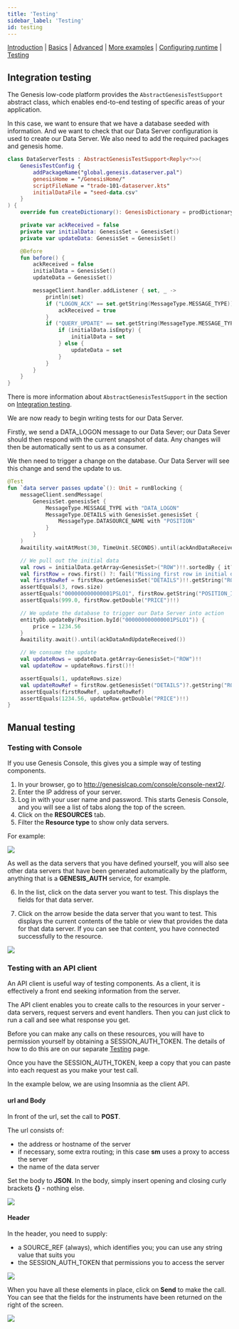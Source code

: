 ```yaml
---
title: 'Testing'
sidebar_label: 'Testing'
id: testing
---
```


[Introduction](/server-modules/data-server/introduction) | [Basics](/server-modules/data-server/basics) |  [Advanced](/server-modules/data-server/advanced) | [More examples](/server-modules/data-server/examples) | [Configuring runtime](/server-modules/data-server/configuring-runtime) | [Testing](/server-modules/data-server/testing)

## Integration testing

The Genesis low-code platform provides the `AbstractGenesisTestSupport` abstract class, which enables end-to-end testing of specific areas of your application. 

In this case, we want to ensure that we have a database seeded with information. And we want to check that our Data Server configuration is used to create our Data Server. We also need to add the required packages and genesis home.

```kotlin
class DataServerTests : AbstractGenesisTestSupport<Reply<*>>(
    GenesisTestConfig {
        addPackageName("global.genesis.dataserver.pal")
        genesisHome = "/GenesisHome/"
        scriptFileName = "trade-101-dataserver.kts"
        initialDataFile = "seed-data.csv"
    }
) {
    override fun createDictionary(): GenesisDictionary = prodDictionary()

    private var ackReceived = false
    private var initialData: GenesisSet = GenesisSet()
    private var updateData: GenesisSet = GenesisSet()

    @Before
    fun before() {
        ackReceived = false
        initialData = GenesisSet()
        updateData = GenesisSet()

        messageClient.handler.addListener { set, _ ->
            println(set)
            if ("LOGON_ACK" == set.getString(MessageType.MESSAGE_TYPE)) {
                ackReceived = true
            }
            if ("QUERY_UPDATE" == set.getString(MessageType.MESSAGE_TYPE)) {
                if (initialData.isEmpty) {
                    initialData = set
                } else {
                    updateData = set
                }
            }
        }
    }
}
```

There is more information about `AbstractGenesisTestSupport` in the section on [Integration testing](/managing-applications/test/integration-testing/).

We are now ready to begin writing tests for our Data Server.

Firstly, we send a DATA_LOGON message to our Data Sever; our Data Sever should then respond with the current snapshot of data. Any changes will then be automatically sent to us as a consumer.

We then need to trigger a change on the database. Our Data Server will see this change and send the update to us.

```kotlin
@Test
fun `data server passes update`(): Unit = runBlocking {
    messageClient.sendMessage(
        GenesisSet.genesisSet {
            MessageType.MESSAGE_TYPE with "DATA_LOGON"
            MessageType.DETAILS with GenesisSet.genesisSet {
                MessageType.DATASOURCE_NAME with "POSITION"
            }
        }
    )
    Awaitility.waitAtMost(30, TimeUnit.SECONDS).until(ackAndDataReceived())

    // We pull out the initial data
    val rows = initialData.getArray<GenesisSet>("ROW")!!.sortedBy { it?.getString("POSITION_ID") }
    val firstRow = rows.first() ?: fail("Missing first row in initial data")
    val firstRowRef = firstRow.getGenesisSet("DETAILS")!!.getString("ROW_REF")!!
    assertEquals(3, rows.size)
    assertEquals("000000000000001PSLO1", firstRow.getString("POSITION_ID")!!)
    assertEquals(999.0, firstRow.getDouble("PRICE")!!)

    // We update the database to trigger our Data Server into action
    entityDb.updateBy(Position.byId("000000000000001PSLO1")) {
        price = 1234.56
    }
    Awaitility.await().until(ackDataAndUpdateReceived())

    // We consume the update
    val updateRows = updateData.getArray<GenesisSet>("ROW")!!
    val updateRow = updateRows.first()!!

    assertEquals(1, updateRows.size)
    val updateRowRef = firstRow.getGenesisSet("DETAILS")?.getString("ROW_REF")!!
    assertEquals(firstRowRef, updateRowRef)
    assertEquals(1234.56, updateRow.getDouble("PRICE")!!)
}
```

## Manual testing

### Testing with Console
If you use Genesis Console, this gives you a simple way of testing components.

1. In your browser, go to http://genesislcap.com/console/console-next2/.
2. Enter the IP address of your server.
3. Log in with your user name and password. This starts Genesis Console, and you will see a list of tabs along the top of the screen.
4. Click on the **RESOURCES** tab.
5. Filter the **Resource type** to show only data servers.

For example:

![](/img/test-console-ds-filter.png)

As well as the data servers that you have defined yourself, you will also see other data servers that have been generated automatically by the platform, anything that is a **GENESIS_AUTH** service, for example.

6. In the list, click on the data server you want to test. This displays the fields for that data server. 

7. Click on the arrow beside the data server that you want to test. This displays the current contents of the table or view that provides the data for that data server. If you can see that content, you have connected successfully to the resource.

![](/img/test-console-ds-success.png)


### Testing with an API client

An API client is useful way of testing components. As a client, it is effectively a front end seeking information from the server.

The API client enables you to create calls to the resources in your server - data servers, request servers and event handlers. Then you can just click to run a call and see what response you get.

Before you can make any calls on these resources, you will have to permission yourself by obtaining a SESSION_AUTH_TOKEN. The details of how to do this are on our separate [Testing](/managing-applications/test/integration-testing/#using-an-api-client) page.

Once you have the SESSION_AUTH_TOKEN, keep a copy that you can paste into each request as you make your test call.

In the example below, we are using Insomnia as the client API.

#### url and Body
In front of the url, set the call to **POST**.

The url consists of:

- the address or hostname of the server
- if necessary, some extra routing; in this case **sm** uses a proxy to access the server
- the name of the data server


Set the body to **JSON**. In the body, simply insert opening and closing curly brackets **{}** - nothing else. 

![](/img/test-ds-url-body.png)

#### Header
In the header, you need to supply:

- a SOURCE_REF (always), which identifies you; you can use any string value that suits you
- the SESSION_AUTH_TOKEN that permissions you to access the server

![](/img/test-ds-header.png)

When you have all these elements in place, click on **Send** to make the call. You can see that the fields for the instruments have been returned on the right of the screen.

![](/img/test-ds-instrument-success.png)
